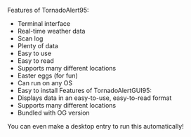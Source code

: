 Features of TornadoAlert95:
 - Terminal interface
 - Real-time weather data
 - Scan log
 - Plenty of data
 - Easy to use
 - Easy to read
 - Supports many different locations
 - Easter eggs (for fun)
 - Can run on any OS
 - Easy to install
Features of TornadoAlertGUI95:
  - Displays data in an easy-to-use, easy-to-read format
  - Supports many different locations
  - Bundled with OG version

You can even make a desktop entry to run this automatically!
